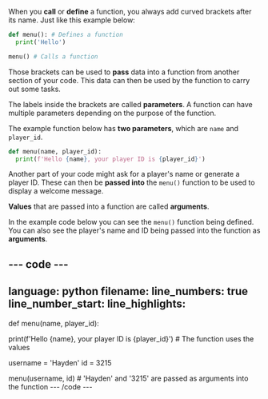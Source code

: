 When you **call** or **define** a function, you always add curved brackets after its name. Just like this example below:

```python
def menu(): # Defines a function
  print('Hello')

menu() # Calls a function
```

Those brackets can be used to **pass** data into a function from another section of your code. This data can then be used by the function to carry out some tasks.

The labels inside the brackets are called **parameters**. A function can have multiple parameters depending on the purpose of the function.

The example function below has **two parameters**, which are `name` and `player_id`.

```python
def menu(name, player_id):
  print(f'Hello {name}, your player ID is {player_id}')
```

Another part of your code might ask for a player's name or generate a player ID. These can then be **passed into** the `menu()` function to be used to display a welcome message.

**Values** that are passed into a function are called **arguments**.

In the example code below you can see the `menu()` function being defined. You can also see the player's name and ID being passed into the function as **arguments**.

--- code ---
---
language: python filename: line_numbers: true line_number_start:
line_highlights:
---
def menu(name, player_id):

  print(f'Hello {name}, your player ID is {player_id}') # The function uses the values

username = 'Hayden' id = 3215

menu(username, id) # 'Hayden' and '3215' are passed as arguments into the function --- /code ---
